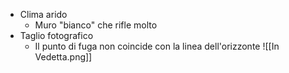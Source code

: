 - Clima arido
	- Muro "bianco" che rifle molto
- Taglio fotografico
	- Il punto di fuga non coincide con la linea dell'orizzonte
![[In Vedetta.png]]